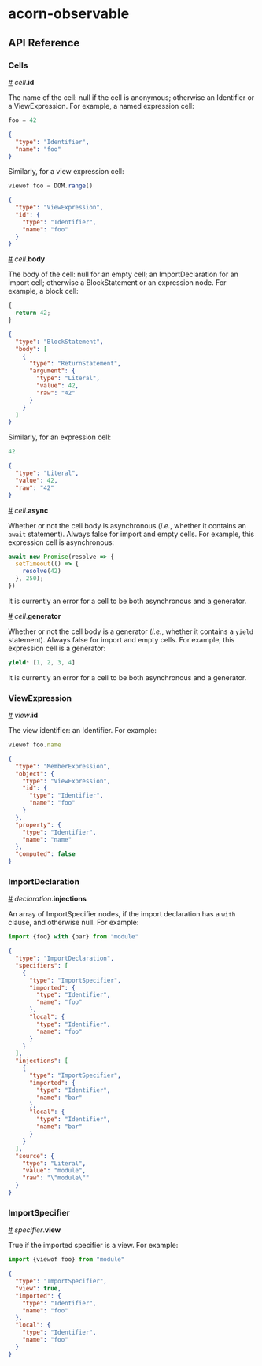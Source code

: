 # acorn-observable

## API Reference

### Cells

<a href="#cell_id" name="cell_id">#</a> <i>cell</i>.<b>id</b>

The name of the cell: null if the cell is anonymous; otherwise an Identifier or a ViewExpression. For example, a named expression cell:

```js
foo = 42
```

```json
{
  "type": "Identifier",
  "name": "foo"
}
```

Similarly, for a view expression cell:

```js
viewof foo = DOM.range()
```

```json
{
  "type": "ViewExpression",
  "id": {
    "type": "Identifier",
    "name": "foo"
  }
}
```

<a href="#cell_body" name="cell_body">#</a> <i>cell</i>.<b>body</b>

The body of the cell: null for an empty cell; an ImportDeclaration for an import cell; otherwise a BlockStatement or an expression node. For example, a block cell:

```js
{
  return 42;
}
```

```json
{
  "type": "BlockStatement",
  "body": [
    {
      "type": "ReturnStatement",
      "argument": {
        "type": "Literal",
        "value": 42,
        "raw": "42"
      }
    }
  ]
}
```

Similarly, for an expression cell:

```js
42
```

```json
{
  "type": "Literal",
  "value": 42,
  "raw": "42"
}
```

<a href="#cell_async" name="cell_async">#</a> <i>cell</i>.<b>async</b>

Whether or not the cell body is asynchronous (*i.e.*, whether it contains an `await` statement). Always false for import and empty cells. For example, this expression cell is asynchronous:

```js
await new Promise(resolve => {
  setTimeout(() => {
    resolve(42)
  }, 250);
})
```

It is currently an error for a cell to be both asynchronous and a generator.

<a href="#cell_generator" name="cell_generator">#</a> <i>cell</i>.<b>generator</b>

Whether or not the cell body is a generator (*i.e.*, whether it contains a `yield` statement). Always false for import and empty cells. For example, this expression cell is a generator:

```js
yield* [1, 2, 3, 4]
```

It is currently an error for a cell to be both asynchronous and a generator.

### ViewExpression

<a href="#view_id" name="view_id">#</a> <i>view</i>.<b>id</b>

The view identifier: an Identifier. For example:

```js
viewof foo.name
```

```json
{
  "type": "MemberExpression",
  "object": {
    "type": "ViewExpression",
    "id": {
      "type": "Identifier",
      "name": "foo"
    }
  },
  "property": {
    "type": "Identifier",
    "name": "name"
  },
  "computed": false
}
```

### ImportDeclaration

<a href="#declaration_injections" name="declaration_injections">#</a> <i>declaration</i>.<b>injections</b>

An array of ImportSpecifier nodes, if the import declaration has a `with` clause, and otherwise null. For example:

```js
import {foo} with {bar} from "module"
```

```json
{
  "type": "ImportDeclaration",
  "specifiers": [
    {
      "type": "ImportSpecifier",
      "imported": {
        "type": "Identifier",
        "name": "foo"
      },
      "local": {
        "type": "Identifier",
        "name": "foo"
      }
    }
  ],
  "injections": [
    {
      "type": "ImportSpecifier",
      "imported": {
        "type": "Identifier",
        "name": "bar"
      },
      "local": {
        "type": "Identifier",
        "name": "bar"
      }
    }
  ],
  "source": {
    "type": "Literal",
    "value": "module",
    "raw": "\"module\""
  }
}
```

### ImportSpecifier

<a href="specifier_view" name="specifier_view">#</a> <i>specifier</i>.<b>view</b>

True if the imported specifier is a view. For example:

```js
import {viewof foo} from "module"
```

```json
{
  "type": "ImportSpecifier",
  "view": true,
  "imported": {
    "type": "Identifier",
    "name": "foo"
  },
  "local": {
    "type": "Identifier",
    "name": "foo"
  }
}
```
